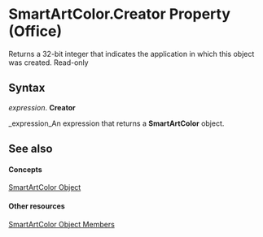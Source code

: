 
# SmartArtColor.Creator Property (Office)

Returns a 32-bit integer that indicates the application in which this object was created. Read-only


## Syntax

 _expression_. **Creator**

 _expression_An expression that returns a  **SmartArtColor** object.


## See also


#### Concepts


 [SmartArtColor Object](5aca0209-20d3-c16f-fdfd-184f3464e00b.md)
#### Other resources


 [SmartArtColor Object Members](b1a82f2e-ccd5-c98e-36a6-74642bc63e68.md)
